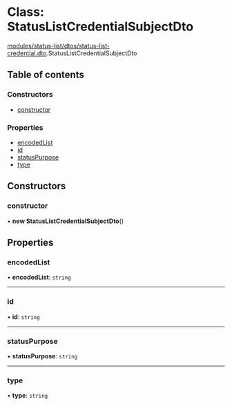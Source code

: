 # Class: StatusListCredentialSubjectDto

[modules/status-list/dtos/status-list-credential.dto](../modules/modules_status_list_dtos_status_list_credential_dto.md).StatusListCredentialSubjectDto

## Table of contents

### Constructors

- [constructor](modules_status_list_dtos_status_list_credential_dto.StatusListCredentialSubjectDto.md#constructor)

### Properties

- [encodedList](modules_status_list_dtos_status_list_credential_dto.StatusListCredentialSubjectDto.md#encodedlist)
- [id](modules_status_list_dtos_status_list_credential_dto.StatusListCredentialSubjectDto.md#id)
- [statusPurpose](modules_status_list_dtos_status_list_credential_dto.StatusListCredentialSubjectDto.md#statuspurpose)
- [type](modules_status_list_dtos_status_list_credential_dto.StatusListCredentialSubjectDto.md#type)

## Constructors

### constructor

• **new StatusListCredentialSubjectDto**()

## Properties

### encodedList

• **encodedList**: `string`

___

### id

• **id**: `string`

___

### statusPurpose

• **statusPurpose**: `string`

___

### type

• **type**: `string`
